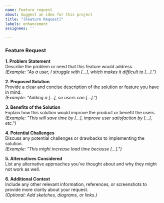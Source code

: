 ```yaml
---
name: Feature request
about: Suggest an idea for this project
title: "[Feature Request]"
labels: enhancement
assignees: ''

---
```


### Feature Request  

**1. Problem Statement**  
Describe the problem or need that this feature would address.  
*(Example: "As a user, I struggle with [...], which makes it difficult to [...].")*  

**2. Proposed Solution**  
Provide a clear and concise description of the solution or feature you have in mind.  
*(Example: "Adding a [...], so users can [...].")*  

**3. Benefits of the Solution**  
Explain how this solution would improve the product or benefit the users.  
*(Example: "This will save time by [...], improve user satisfaction by [...], etc.")*  

**4. Potential Challenges**  
Discuss any potential challenges or drawbacks to implementing the solution.  
*(Example: "This might increase load time because [...].")*  

**5. Alternatives Considered**  
List any alternative approaches you've thought about and why they might not work as well.  

**6. Additional Context**  
Include any other relevant information, references, or screenshots to provide more clarity about your request.  
*(Optional: Add sketches, diagrams, or links.)*
